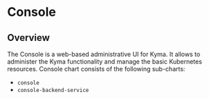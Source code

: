 # Console

## Overview

The Console is a web-based administrative UI for Kyma. It allows to administer the Kyma functionality and manage the basic Kubernetes resources. Console chart consists of the following sub-charts:

- `console`
- `console-backend-service`
